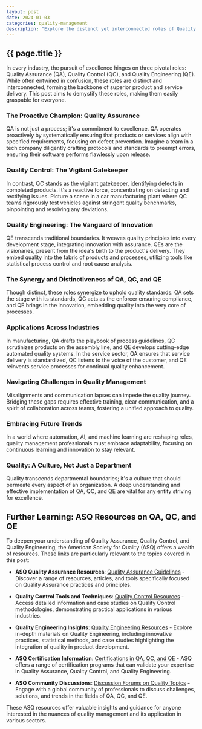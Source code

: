 ```yaml
---
layout: post
date: 2024-01-03
categories: quality-management
description: "Explore the distinct yet interconnected roles of Quality Assurance, Quality Control, and Quality Engineering in our comprehensive guide. Understand their importance in maintaining high standards in products and services across various industries."
---
```


## {{ page.title }}
In every industry, the pursuit of excellence hinges on three pivotal roles: Quality Assurance (QA), Quality Control (QC), and Quality Engineering (QE). While often entwined in confusion, these roles are distinct and interconnected, forming the backbone of superior product and service delivery. This post aims to demystify these roles, making them easily graspable for everyone.

### The Proactive Champion: Quality Assurance
QA is not just a process; it's a commitment to excellence. QA operates proactively by systematically ensuring that products or services align with specified requirements, focusing on defect prevention. Imagine a team in a tech company diligently crafting protocols and standards to preempt errors, ensuring their software performs flawlessly upon release.

### Quality Control: The Vigilant Gatekeeper
In contrast, QC stands as the vigilant gatekeeper, identifying defects in completed products. It's a reactive force, concentrating on detecting and rectifying issues. Picture a scene in a car manufacturing plant where QC teams rigorously test vehicles against stringent quality benchmarks, pinpointing and resolving any deviations.

### Quality Engineering: The Vanguard of Innovation
QE transcends traditional boundaries. It weaves quality principles into every development stage, integrating innovation with assurance. QEs are the visionaries, present from the idea's birth to the product's delivery. They embed quality into the fabric of products and processes, utilizing tools like statistical process control and root cause analysis.

### The Synergy and Distinctiveness of QA, QC, and QE
Though distinct, these roles synergize to uphold quality standards. QA sets the stage with its standards, QC acts as the enforcer ensuring compliance, and QE brings in the innovation, embedding quality into the very core of processes.

### Applications Across Industries
In manufacturing, QA drafts the playbook of process guidelines, QC scrutinizes products on the assembly line, and QE develops cutting-edge automated quality systems. In the service sector, QA ensures that service delivery is standardized, QC listens to the voice of the customer, and QE reinvents service processes for continual quality enhancement.

### Navigating Challenges in Quality Management
Misalignments and communication lapses can impede the quality journey. Bridging these gaps requires effective training, clear communication, and a spirit of collaboration across teams, fostering a unified approach to quality.

### Embracing Future Trends
In a world where automation, AI, and machine learning are reshaping roles, quality management professionals must embrace adaptability, focusing on continuous learning and innovation to stay relevant.

### Quality: A Culture, Not Just a Department
Quality transcends departmental boundaries; it's a culture that should permeate every aspect of an organization. A deep understanding and effective implementation of QA, QC, and QE are vital for any entity striving for excellence.

## Further Learning: ASQ Resources on QA, QC, and QE
To deepen your understanding of Quality Assurance, Quality Control, and Quality Engineering, the American Society for Quality (ASQ) offers a wealth of resources. These links are particularly relevant to the topics covered in this post:

- **ASQ Quality Assurance Resources**: [Quality Assurance Guidelines](https://asq.org/quality-resources/quality-assurance) - Discover a range of resources, articles, and tools specifically focused on Quality Assurance practices and principles.

- **Quality Control Tools and Techniques**: [Quality Control Resources](https://asq.org/quality-resources/quality-control) - Access detailed information and case studies on Quality Control methodologies, demonstrating practical applications in various industries.

- **Quality Engineering Insights**: [Quality Engineering Resources](https://asq.org/quality-resources/quality-engineering) - Explore in-depth materials on Quality Engineering, including innovative practices, statistical methods, and case studies highlighting the integration of quality in product development.

- **ASQ Certification Information**: [Certifications in QA, QC, and QE](https://asq.org/cert) - ASQ offers a range of certification programs that can validate your expertise in Quality Assurance, Quality Control, and Quality Engineering.

- **ASQ Community Discussions**: [Discussion Forums on Quality Topics](https://my.asq.org) - Engage with a global community of professionals to discuss challenges, solutions, and trends in the fields of QA, QC, and QE.

These ASQ resources offer valuable insights and guidance for anyone interested in the nuances of quality management and its application in various sectors.
